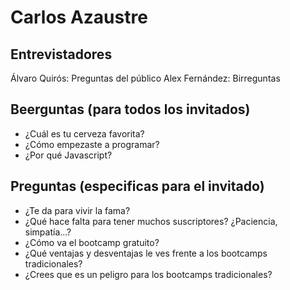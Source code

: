 # Carlos Azaustre

## Entrevistadores

Álvaro Quirós: Preguntas del público
Alex Fernández: Birreguntas

## Beerguntas (para todos los invitados)

* ¿Cuál es tu cerveza favorita?
* ¿Cómo empezaste a programar?
* ¿Por qué Javascript?

## Preguntas (especificas para el invitado)

* ¿Te da para vivir la fama?
* ¿Qué hace falta para tener muchos suscriptores? ¿Paciencia, simpatía...?
* ¿Cómo va el bootcamp gratuito?
* ¿Qué ventajas y desventajas le ves frente a los bootcamps tradicionales?
* ¿Crees que es un peligro para los bootcamps tradicionales?

